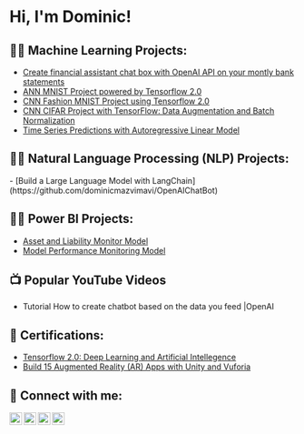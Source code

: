 <h1>Hi, I'm Dominic! </h1>

<h2>👨‍💻 Machine Learning Projects:</h2>


 - [Create financial assistant chat box with OpenAI API on your montly bank statements](https://github.com/joshmadakor1/Algorithms-Practice)
 - [ANN MNIST Project powered by Tensorflow 2.0](https://github.com/dominicmazvimavi/tf2annmnist)
 - [CNN Fashion MNIST Project using Tensorflow 2.0](https://github.com/dominicmazvimavi/tf2cnnfashionmnist/tree/main)
 - [CNN CIFAR Project with TensorFlow: Data Augmentation and Batch Normalization](https://github.com/dominicmazvimavi/tf2cnncifar)
 - [Time Series Predictions with Autoregressive Linear Model](https://github.com/dominicmazvimavi/AutoregressiveLinearModelPrediction)

<h2>👨‍💻 Natural Language Processing (NLP) Projects:</h2>
- [Build a Large Language Model with LangChain](https://github.com/dominicmazvimavi/OpenAIChatBot)

<h2>👨‍💻 Power BI Projects:</h2> 


- [Asset and Liability Monitor Model](https://github.com/dominicmazvimavi/pbiassetliab)
- [Model Performance Monitoring Model](https://github.com/dominicmazvimavi/mrh/tree/main) 

<h2>📺 Popular YouTube Videos</h2>

- Tutorial How to create chatbot based on the data you feed |OpenAI
  

<h2>📄 Certifications:</h2>

- [Tensorflow 2.0: Deep Learning and Artificial Intellegence](https://www.udemy.com/certificate/UC-4793e67e-2b54-4a10-a20d-dbcc65411c2b/)
- [Build 15 Augmented Reality (AR) Apps with Unity and Vuforia](https://www.udemy.com/certificate/UC-cdef08ff-8c4d-4647-92b3-fe748bb8d7a8/)



<h2> 🤳 Connect with me:</h2>

[<img align="left" alt="JoshMadakor | YouTube" width="22px" src="https://cdn.jsdelivr.net/npm/simple-icons@v3/icons/youtube.svg" />][youtube]
[<img align="left" alt="JoshMadakor | Twitter" width="22px" src="https://cdn.jsdelivr.net/npm/simple-icons@v3/icons/twitter.svg" />][twitter]
[<img align="left" alt="JoshMadakor | LinkedIn" width="22px" src="https://cdn.jsdelivr.net/npm/simple-icons@v3/icons/linkedin.svg" />][linkedin]
[<img align="left" alt="JoshMadakor | Instagram" width="22px" src="https://cdn.jsdelivr.net/npm/simple-icons@v3/icons/instagram.svg" />][instagram]

[twitter]: https://twitter.com/joshmadakor
[youtube]: https://www.youtube.com/c/joshmadakor
[instagram]: https://www.instagram.com/joshmadakor/
[linkedin]: https://linkedin.com/in/joshmadakor

<!--
**joshmadakor1/joshmadakor1** is a ✨ _special_ ✨ repository because its `README.md` (this file) appears on your GitHub profile.

Here are some ideas to get you started:

- 🔭 I’m currently working on ...
- 🌱 I’m currently learning ...
- 👯 I’m looking to collaborate on ...
- 🤔 I’m looking for help with ...
- 💬 Ask me about ...
- 📫 How to reach me: ...
- 😄 Pronouns: ...
- ⚡ Fun fact: ...
-->

